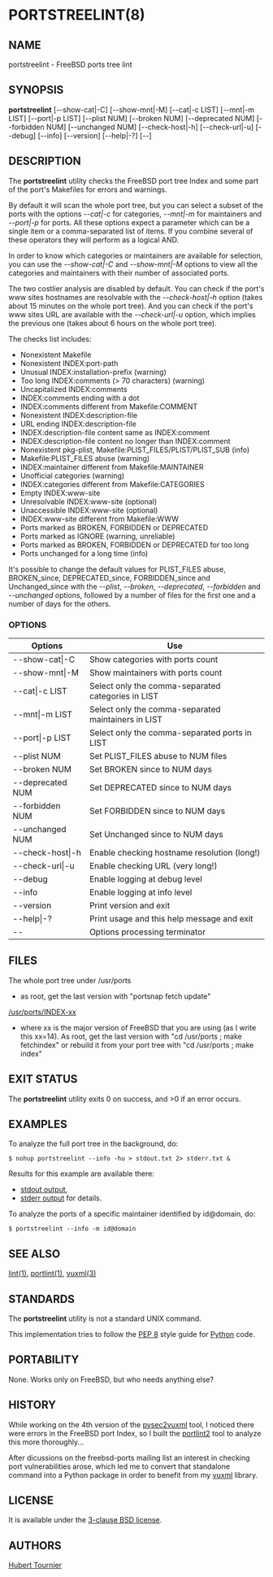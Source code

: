 # PORTSTREELINT(8)

## NAME
portstreelint - FreeBSD ports tree lint

## SYNOPSIS
**portstreelint**
\[--show-cat|-C\]
\[--show-mnt|-M\]
\[--cat|-c LIST\]
\[--mnt|-m LIST\]
\[--port|-p LIST\]
\[--plist NUM\]
\[--broken NUM\]
\[--deprecated NUM\]
\[--forbidden NUM\]
\[--unchanged NUM\]
\[--check-host|-h\]
\[--check-url|-u\]
\[--debug\]
\[--info\]
\[--version\]
\[--help|-?\]
\[--\]

## DESCRIPTION
The **portstreelint** utility checks the FreeBSD port tree Index
and some part of the port's Makefiles for errors and warnings.

By default it will scan the whole port tree, but you can select
a subset of the ports with the options *--cat|-c* for categories,
*--mnt|-m* for maintainers and *--port|-p* for ports.
All these options expect a parameter which can be a single item
or a comma-separated list of items.
If you combine several of these operators they will perform as
a logical AND.

In order to know which categories or maintainers are available
for selection, you can use the *--show-cat|-C* and *--show-mnt|-M*
options to view all the categories and maintainers with their
number of associated ports.

The two costlier analysis are disabled by default.
You can check if the port's www sites hostnames are resolvable
with the *--check-host|-h* option (takes about 15 minutes on the
whole port tree).
And you can check if the port's www sites URL are available
with the *--check-url|-u* option, which implies the previous one
(takes about 6 hours on the whole port tree).

The checks list includes:
* Nonexistent Makefile
* Nonexistent INDEX:port-path
* Unusual INDEX:installation-prefix (warning)
* Too long INDEX:comments (> 70 characters) (warning)
* Uncapitalized INDEX:comments
* INDEX:comments ending with a dot
* INDEX:comments different from Makefile:COMMENT
* Nonexistent INDEX:description-file
* URL ending INDEX:description-file
* INDEX:description-file content same as INDEX:comment
* INDEX:description-file content no longer than INDEX:comment
* Nonexistent pkg-plist, Makefile:PLIST_FILES/PLIST/PLIST_SUB (info)
* Makefile:PLIST_FILES abuse (warning)
* INDEX:maintainer different from Makefile:MAINTAINER
* Unofficial categories (warning)
* INDEX:categories different from Makefile:CATEGORIES
* Empty INDEX:www-site
* Unresolvable INDEX:www-site (optional)
* Unaccessible INDEX:www-site (optional)
* INDEX:www-site different from Makefile:WWW
* Ports marked as BROKEN, FORBIDDEN or DEPRECATED
* Ports marked as IGNORE (warning, unreliable)
* Ports marked as BROKEN, FORBIDDEN or DEPRECATED for too long
* Ports unchanged for a long time (info)

It's possible to change the default values for PLIST_FILES abuse,
BROKEN_since, DEPRECATED_since, FORBIDDEN_since and Unchanged_since
with the *--plist*, *--broken*, *--deprecated*, *--forbidden* and
*--unchanged* options, followed by a number of files for the first
one and a number of days for the others.

### OPTIONS
Options | Use
------- | ---
--show-cat\|-C|Show categories with ports count
--show-mnt\|-M|Show maintainers with ports count
--cat\|-c LIST|Select only the comma-separated categories in LIST
--mnt\|-m LIST|Select only the comma-separated maintainers in LIST
--port\|-p LIST|Select only the comma-separated ports in LIST
--plist NUM|Set PLIST_FILES abuse to NUM files
--broken NUM|Set BROKEN since to NUM days
--deprecated NUM|Set DEPRECATED since to NUM days
--forbidden NUM|Set FORBIDDEN since to NUM days
--unchanged NUM|Set Unchanged since to NUM days
--check-host\|-h|Enable checking hostname resolution (long!)
--check-url\|-u|Enable checking URL (very long!)
--debug|Enable logging at debug level
--info|Enable logging at info level
--version|Print version and exit
--help\|-?|Print usage and this help message and exit
--|Options processing terminator

## FILES
The whole port tree under /usr/ports
- as root, get the last version with "portsnap fetch update"

[/usr/ports/INDEX-xx](https://wiki.freebsd.org/Ports/INDEX)
- where xx is the major version of FreeBSD that you are using (as I write this xx=14).
As root, get the last version with "cd /usr/ports ; make fetchindex"
or rebuild it from your port tree with "cd /usr/ports ; make index"

## EXIT STATUS
The **portstreelint** utility exits 0 on success, and >0 if an error occurs.

## EXAMPLES
To analyze the full port tree in the background, do:
```Shell
$ nohup portstreelint --info -hu > stdout.txt 2> stderr.txt &
```
Results for this example are available there:
* [stdout output](https://www.frbsd.org/xch/stdout.txt),
* [stderr output](https://www.frbsd.org/xch/stderr.txt) for details.

To analyze the ports of a specific maintainer identified by id@domain, do:
```Shell
$ portstreelint --info -m id@domain
```

## SEE ALSO
[lint(1)](https://man.freebsd.org/cgi/man.cgi?query=lint&manpath=Unix+Seventh+Edition),
[portlint(1)](https://www.freshports.org/ports-mgmt/portlint/),
[vuxml(3)](https://github.com/HubTou/vuxml)

## STANDARDS
The **portstreelint** utility is not a standard UNIX command.

This implementation tries to follow the [PEP 8](https://www.python.org/dev/peps/pep-0008/) style guide for [Python](https://www.python.org/) code.

## PORTABILITY
None. Works only on FreeBSD, but who needs anything else?

## HISTORY
While working on the 4th version of the [pysec2vuxml](https://github.com/HubTou/pysec2vuxml) tool,
I noticed there were errors in the FreeBSD port Index,
so I built the [portlint2](https://github.com/HubTou/portlint2) tool to analyze this more thoroughly...

After dicussions on the freebsd-ports mailing list an interest in checking port vulnerabilities arose,
which led me to convert that standalone command into a Python package in order to benefit from my
[vuxml](https://github.com/HubTou/vuxml) library.

## LICENSE
It is available under the [3-clause BSD license](https://opensource.org/licenses/BSD-3-Clause).

## AUTHORS
[Hubert Tournier](https://github.com/HubTou)
